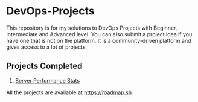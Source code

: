 # DevOps-Projects

This repository is for my solutions to DevOps Projects with Beginner, Intermediate and Advanced level.
You can also submit a project idea if you have one that is not on the platform.
It is a community-driven platform and gives access to a lot of projects

## Projects Completed

1. [Server Performance Stats](https://roadmap.sh/projects/server-stats)

All the projects are available at <https://roadmap.sh>
